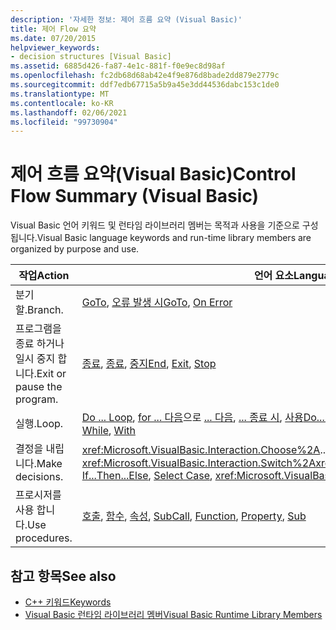 ```yaml
---
description: '자세한 정보: 제어 흐름 요약 (Visual Basic)'
title: 제어 Flow 요약
ms.date: 07/20/2015
helpviewer_keywords:
- decision structures [Visual Basic]
ms.assetid: 6885d426-fa87-4e1c-881f-f0e9ec8d98af
ms.openlocfilehash: fc2db68d68ab42e4f9e876d8bade2dd879e2779c
ms.sourcegitcommit: ddf7edb67715a5b9a45e3dd44536dabc153c1de0
ms.translationtype: MT
ms.contentlocale: ko-KR
ms.lasthandoff: 02/06/2021
ms.locfileid: "99730904"
---
```

# <a name="control-flow-summary-visual-basic"></a><span data-ttu-id="84127-103">제어 흐름 요약(Visual Basic)</span><span class="sxs-lookup"><span data-stu-id="84127-103">Control Flow Summary (Visual Basic)</span></span>

<span data-ttu-id="84127-104">Visual Basic 언어 키워드 및 런타임 라이브러리 멤버는 목적과 사용을 기준으로 구성 됩니다.</span><span class="sxs-lookup"><span data-stu-id="84127-104">Visual Basic language keywords and run-time library members are organized by purpose and use.</span></span>  
  
|<span data-ttu-id="84127-105">작업</span><span class="sxs-lookup"><span data-stu-id="84127-105">Action</span></span>|<span data-ttu-id="84127-106">언어 요소</span><span class="sxs-lookup"><span data-stu-id="84127-106">Language element</span></span>|  
|------------|----------------------|  
|<span data-ttu-id="84127-107">분기할.</span><span class="sxs-lookup"><span data-stu-id="84127-107">Branch.</span></span>|<span data-ttu-id="84127-108">[GoTo](../statements/goto-statement.md), [오류 발생 시](../statements/on-error-statement.md)</span><span class="sxs-lookup"><span data-stu-id="84127-108">[GoTo](../statements/goto-statement.md), [On Error](../statements/on-error-statement.md)</span></span>|  
|<span data-ttu-id="84127-109">프로그램을 종료 하거나 일시 중지 합니다.</span><span class="sxs-lookup"><span data-stu-id="84127-109">Exit or pause the program.</span></span>|<span data-ttu-id="84127-110">[종료](../statements/end-statement.md), [종료](../statements/exit-statement.md), [중지](../statements/stop-statement.md)</span><span class="sxs-lookup"><span data-stu-id="84127-110">[End](../statements/end-statement.md), [Exit](../statements/exit-statement.md), [Stop](../statements/stop-statement.md)</span></span>|  
|<span data-ttu-id="84127-111">실행.</span><span class="sxs-lookup"><span data-stu-id="84127-111">Loop.</span></span>|<span data-ttu-id="84127-112">[Do ... Loop](../statements/do-loop-statement.md), [for ... 다음](../statements/for-next-statement.md)으로 [... 다음](../statements/for-each-next-statement.md), [... 종료 시](../statements/while-end-while-statement.md), [사용](../statements/with-end-with-statement.md)</span><span class="sxs-lookup"><span data-stu-id="84127-112">[Do...Loop](../statements/do-loop-statement.md), [For...Next](../statements/for-next-statement.md), [For Each...Next](../statements/for-each-next-statement.md), [While...End While](../statements/while-end-while-statement.md), [With](../statements/with-end-with-statement.md)</span></span>|  
|<span data-ttu-id="84127-113">결정을 내립니다.</span><span class="sxs-lookup"><span data-stu-id="84127-113">Make decisions.</span></span>|<span data-ttu-id="84127-114"><xref:Microsoft.VisualBasic.Interaction.Choose%2A>... 인 [경우 그런 다음 ... 그렇지](../statements/if-then-else-statement.md)않으면 [사례를 선택](../statements/select-case-statement.md)합니다. <xref:Microsoft.VisualBasic.Interaction.Switch%2A></span><span class="sxs-lookup"><span data-stu-id="84127-114"><xref:Microsoft.VisualBasic.Interaction.Choose%2A>, [If...Then...Else](../statements/if-then-else-statement.md), [Select Case](../statements/select-case-statement.md), <xref:Microsoft.VisualBasic.Interaction.Switch%2A></span></span>|  
|<span data-ttu-id="84127-115">프로시저를 사용 합니다.</span><span class="sxs-lookup"><span data-stu-id="84127-115">Use procedures.</span></span>|<span data-ttu-id="84127-116">[호출](../statements/call-statement.md), [함수](../statements/function-statement.md), [속성](../statements/property-statement.md), [Sub](../statements/sub-statement.md)</span><span class="sxs-lookup"><span data-stu-id="84127-116">[Call](../statements/call-statement.md), [Function](../statements/function-statement.md), [Property](../statements/property-statement.md), [Sub](../statements/sub-statement.md)</span></span>|  
  
## <a name="see-also"></a><span data-ttu-id="84127-117">참고 항목</span><span class="sxs-lookup"><span data-stu-id="84127-117">See also</span></span>

- [<span data-ttu-id="84127-118">C++ 키워드</span><span class="sxs-lookup"><span data-stu-id="84127-118">Keywords</span></span>](index.md)
- [<span data-ttu-id="84127-119">Visual Basic 런타임 라이브러리 멤버</span><span class="sxs-lookup"><span data-stu-id="84127-119">Visual Basic Runtime Library Members</span></span>](../runtime-library-members.md)
